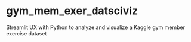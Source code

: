 # gym_mem_exer_datsciviz
Streamlit UX with Python to analyze and visualize a Kaggle gym member exercise dataset 
